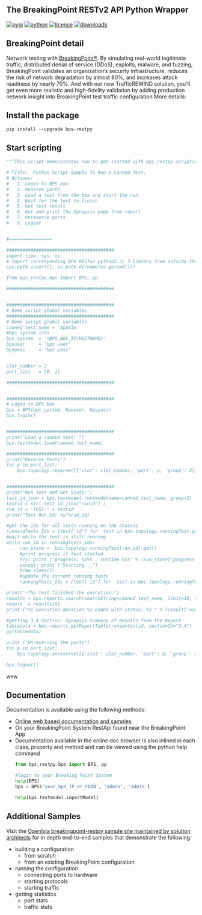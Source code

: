 ## The BreakingPoint RESTv2 API Python Wrapper
[![pypi](https://img.shields.io/pypi/v/bps-restpy.svg)](https://pypi.org/project/bps-restpy)
[![python](https://img.shields.io/pypi/pyversions/bps-restpy.svg)](https://pypi.python.org/pypi/bps-restpy)
[![license](https://img.shields.io/badge/license-MIT-green.svg)](https://en.wikipedia.org/wiki/MIT_License)
[![downloads](https://pepy.tech/badge/bps-restpy)](https://pepy.tech/project/bps-restpy)

## BreakingPoint detail
Network testing with  [BreakingPoint®](https://www.ixiacom.com/products/network-security-testing-breakingpoint). By simulating real-world legitimate traffic, distributed denial of service (DDoS), exploits, malware, and fuzzing, BreakingPoint validates an organization’s security infrastructure, reduces the risk of network degradation by almost 80%, and increases attack readiness by nearly 70%. And with our new TrafficREWIND solution, you'll get even more realistic and high-fidelity validation by adding production network insight into BreakingPoint test traffic configuration
More details:

## Install the package
```
pip install --upgrade bps-restpy
```

## Start scripting
```python
"""This script demonstrates how to get started with bps_restpy scripting.

# Title:  Python Script Sample To Run a Canned Test.
# Actions:
#   1. Login to BPS box
#   2. Reserve ports
#   3. Load a test from the box and start the run
#   4. Wait for the test to finish
#   5. Get test result
#   6. Get and print the Synopsis page from report
#   7. Unreserve ports
#   8. Logout


#================

########################################
import time, sys, os
# Import corresponding BPS RESTv2 python2.7/ 3 library from outside the folder with samples.
sys.path.insert(1, os.path.dirname(os.getcwd()))

from bps_restpy.bps import BPS, pp

########################################


########################################
# Demo script global variables
########################################
# Demo script global variables
canned_test_name = 'AppSim'
#bps system info
bps_system  = '<BPS_BOX_IP/HOSTNAME>'
bpsuser     = 'bps user'
bpspass     = 'bps pass'


slot_number = 2
port_list   = [0, 1]

########################################


########################################
# Login to BPS box
bps = BPS(bps_system, bpsuser, bpspass)
bps.login()


########################################
print("Load a canned test: ")
bps.testmodel.load(canned_test_name)

########################################
print("Reserve Ports")
for p in port_list:
    bps.topology.reserve([{'slot': slot_number, 'port': p, 'group': 2}])


########################################
print("Run test and Get Stats:")
test_id_json = bps.testmodel.run(modelname=canned_test_name, group=2)
testid = str( test_id_json["runid"] )
run_id = 'TEST-' + testid
print("Test Run Id: %s"%run_id)

#get the ids for all tests running on the chassis
runningTests_Ids = [test['id'] for  test in bps.topology.runningTest.get()] 
#wait while the test is still running
while run_id in runningTests_Ids:
     run_state =  bps.topology.runningTest[run_id].get()
     #print progress if test started
     try: print ('progress: %s%% , runtime %ss' % (run_state['progress'], run_state['runtime'] ))
     except: print ("Starting...")
     time.sleep(2)
     #update the current running tests
     runningTests_Ids = [test['id'] for  test in bps.topology.runningTest.get()] 

print("~The test finished the execution.")
results = bps.reports.search(searchString=canned_test_name, limit=10, sort="endTime", sortorder="descending")
result  = results[0]
print ("%s execution duration %s ended with status: %s " % (result['name'], result['duration'], result['result']) )

#getting 3.4 Section: Synopsys Summary of Results from the Report
tabledata = bps.reports.getReportTable(runid=testid, sectionId="3.4")
pp(tabledata)

print ("Unreserving the ports")
for p in port_list:
    bps.topology.unreserve([{'slot': slot_number, 'port': p, 'group': 2}])

bps.logout()
```
wew
## Documentation
Documentation is available using the following methods:
* [Online web based documentation and samples](https://github.com/OpenIxia/BreakingPoint)
* On your BreakingPoint System RestApi found near the BreakingPoint App
* Documentation available in the online doc browser is also inlined in each class, property and method and can be viewed using the python help command
  ```python
  from bps_restpy.bps import BPS, pp
  
  #login to your Breaking Point System
  help(BPS)
  bps = BPS('your_bps_IP_or_FQDN', 'admin', 'admin')
  
  help(bps.testmodel.importModel)
  
  ```

## Additional Samples
Visit the [OpenIxia breakingpoint-restpy sample site maintained by solution architects](https://github.com/OpenIxia/BreakingPoint) for in depth end-to-end samples that demonstrate the following:
* building a configuration
    * from scratch
    * from an existing BreakingPoint configuration
* running the configuration
    * connecting ports to hardware
    * starting protocols
    * starting traffic
* getting statistics
    * port stats
    * traffic stats

